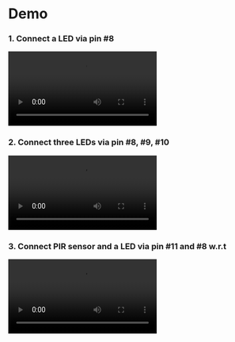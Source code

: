 # Demo
### 1. Connect a LED via pin #8
<video src="./LED_BLINK/demo.mp4"></video>

### 2. Connect three LEDs via pin #8, #9, #10
<video src="./3_LED_BLINK/demo.mp4"></video>

### 3. Connect PIR sensor and a LED via pin #11 and #8 w.r.t
<video src="./PIR_LED/demo.mp4"></video>
